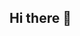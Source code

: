 ## Hi there 👋

<!--
**GAMBL3SH0T/GAMBL3SH0T** is a ✨ _special_ ✨ repository because its `README.md` (this file) appears on your GitHub profile.
![image alt](<img width="824" height="542" alt="image" src="https://github.com/user-attachments/assets/812aed1c-b9d7-43c7-ad19-8e27882e2ed4" />)

